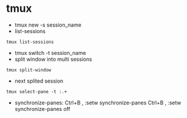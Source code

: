# tmux
- tmux new -s session_name
- list-sessions
```
tmux list-sessions
```
- tmux switch -t session_name
- split window into multi sessions
```
tmux split-window
```
- next splited session
```
tmux select-pane -t :.+
```
- synchronize-panes:
Ctrl+B , :setw synchronize-panes
Ctrl+B , :setw synchronize-panes off
